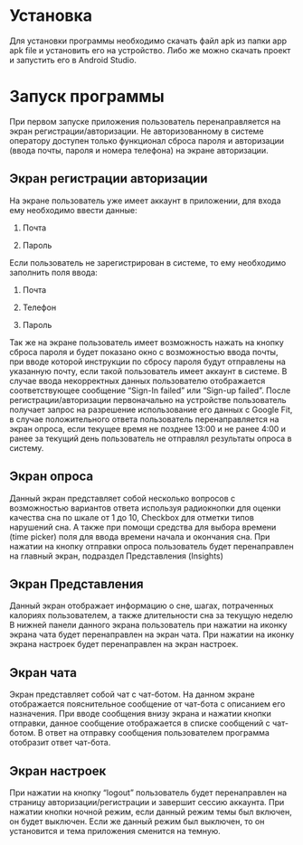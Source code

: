 # Установка

Для установки программы необходимо скачать файл apk из папки app apk file и установить его на устройство.
Либо же можно скачать проект и запустить его в Android Studio.

# Запуск программы
При первом запуске приложения пользователь перенаправляется на экран регистрации/авторизации. Не авторизованному в системе оператору доступен только функционал сброса пароля и авторизации (ввода почты, пароля и номера телефона) на экране авторизации.

## Экран регистрации авторизации
На экране пользователь уже имеет аккаунт в приложении, для входа ему необходимо ввести данные:

1. Почта

2. Пароль

Если пользователь не зарегистрирован в системе, то ему необходимо заполнить поля ввода:

1. Почта

2. Телефон

3. Пароль

Так же на экране пользователь имеет возможность нажать на кнопку сброса пароля и будет показано окно с возможностью ввода почты, при вводе которой инструкции по сбросу пароля будут отправлены на указанную почту, если такой пользователь имеет аккаунт в системе.
В случае ввода некорректных данных пользователю отображается соответствующее сообщение “Sign-In failed” или “Sign-up failed”.
После регистрации/авторизации первоначально на устройстве пользователь получает запрос на разрешение использование его данных с Google Fit, в случае положительного ответа пользователь перенаправляется на экран опроса, если текущее время не позднее 13:00 и не ранее 4:00 и ранее за текущий день пользователь не отправлял результаты опроса в систему.

## Экран опроса

Данный экран представляет собой несколько вопросов с возможностью вариантов ответа используя радиокнопки для оценки качества сна по шкале от 1 до 10, Checkbox для отметки типов нарушений сна. А также при помощи средства для выбора времени (time picker) поля для ввода времени начала и окончания сна.
При нажатии на кнопку отправки опроса пользователь будет перенаправлен на главный экран, подраздел Представления (Insights)

## Экран Представления

Данный экран отображает информацию о сне, шагах, потраченных калориях пользователем, а также длительности сна за текущую неделю
В нижней панели данного экрана пользователь при  нажатии на иконку экрана чата будет перенаправлен на экран чата.
При нажатии  на иконку экрана настроек будет перенаправлен на экран настроек.

## Экран чата

Экран представляет собой чат с чат-ботом. На данном экране отображается пояснительное сообщение от чат-бота с описанием его назначения.
При вводе сообщения внизу экрана и нажатии кнопки отправки, данное сообщение отображается в списке сообщений с чат-ботом.
В ответ на отправку сообщения пользователем программа отобразит ответ чат-бота.   


## Экран настроек

При нажатии на кнопку “logout” пользователь будет перенаправлен на страницу авторизации/регистрации и завершит сессию аккаунта.
При нажатии кнопки ночной режим, если данный режим темы был включен, он будет выключен. Если же данный режим был выключен, то он установится и тема приложения сменится на темную.
